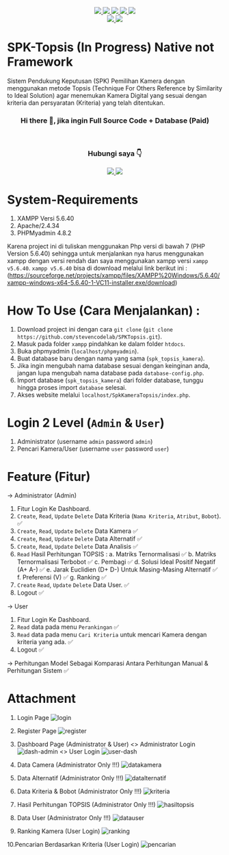 <div id="badges" align="center">
  <a href="https://www.mysql.com/">
    <img src="https://img.shields.io/badge/mysql-4479A1.svg?style=for-the-badge&logo=mysql&logoColor=white"/>
  </a>
   <a href="https://code.visualstudio.com/">
      <img src="https://img.shields.io/badge/Visual%20Studio%20Code-0078d7.svg?style=for-the-badge&logo=visual-studio-code&logoColor=white"/>  
   </a>
   <a href="#">
      <img src="https://img.shields.io/badge/html5-%23E34F26.svg?style=for-the-badge&logo=html5&logoColor=white"/>
   </a>
   <a href="#">
       <img src="https://img.shields.io/badge/css3-%231572B6.svg?style=for-the-badge&logo=css3&logoColor=white"/>
   </a>
   <a href="https://www.php.net/">
       <img src="https://img.shields.io/badge/php-%23777BB4.svg?style=for-the-badge&logo=php&logoColor=white"/>
   </a>
</div>  
<div id="badges" align="center">
   <a href="https://getbootstrap.com/docs/4.6/getting-started/introduction/">
      <img src="https://img.shields.io/badge/bootstrap-%238511FA.svg?style=for-the-badge&logo=bootstrap&logoColor=white"/>
   </a>
   <a href="https://releases.jquery.com/">
      <img src="https://img.shields.io/badge/jquery-%230769AD.svg?style=for-the-badge&logo=jquery&logoColor=white"/>
   </a>
</div>

# SPK-Topsis (In Progress) Native not Framework
Sistem Pendukung Keputusan (SPK) Pemilihan Kamera dengan menggunakan metode Topsis (Technique For Others Reference by Similarity to Ideal Solution) agar menemukan Kamera Digital yang sesuai dengan kriteria dan persyaratan (Kriteria) yang telah ditentukan.
</br>
<h3 align="center">Hi there 👋, jika ingin Full Source Code + Database (Paid)</h3>
<br>
<h3 align="center">Hubungi saya 👇</h3>
<div id="badges" align="center">
  <a href="https://wa.link/gex9vp">
    <img src="https://img.shields.io/badge/WhatsApp-25D366?style=for-the-badge&logo=whatsapp&logoColor=white"/>
  </a>
  <a href="https://www.instagram.com/stevenmrsn/">
    <img src="https://img.shields.io/badge/Instagram-%23E4405F.svg?style=for-the-badge&logo=Instagram&logoColor=white"/>
  </a>
</div>

# System-Requirements
1. XAMPP Versi 5.6.40
2. Apache/2.4.34 
3. PHPMyadmin 4.8.2
   
Karena project ini di tuliskan menggunakan Php versi di bawah 7 (PHP Version 5.6.40) sehingga untuk menjalankan nya harus menggunakan xampp dengan versi rendah dan saya menggunakan xampp versi `xampp v5.6.40`. 
`xampp v5.6.40` bisa di download melalui link berikut ini : (https://sourceforge.net/projects/xampp/files/XAMPP%20Windows/5.6.40/xampp-windows-x64-5.6.40-1-VC11-installer.exe/download)

# How To Use (Cara Menjalankan) :
1. Download project ini dengan cara `git clone` (`git clone https://github.com/stevencodelab/SPKTopsis.git`).
2. Masuk pada folder `xampp` pindahkan ke dalam folder `htdocs`.  
3. Buka phpmyadmin (`localhost/phpmyadmin`).
4. Buat database baru dengan nama yang sama (`spk_topsis_kamera`).
5. Jika ingin mengubah nama database sesuai dengan keinginan anda, jangan lupa mengubah nama database pada `database-config.php`.
6. Import database (`spk_topsis_kamera`) dari folder database, tunggu hingga proses import `database` selesai.
7. Akses website melalui `localhost/SpkKameraTopsis/index.php`.

# Login 2 Level (`Admin` & `User`)
1. Administrator       (username `admin` password `admin`)
2. Pencari Kamera/User (username `user` password `user`)

# Feature (Fitur)
-> Administrator (Admin)
1. Fitur Login Ke Dashboard.
2. `Create`, `Read`, `Update` `Delete` Data Kriteria (`Nama Kriteria`, `Atribut`, `Bobot`). ✅
3. `Create`, `Read`, `Update` `Delete` Data Kamera ✅
4. `Create`, `Read`, `Update` `Delete` Data Alternatif ✅
5. `Create`, `Read`, `Update` `Delete` Data Analisis ✅
6. `Read` Hasil Perhitungan TOPSIS : 
   a. Matriks Ternormalisasi ✅
   b. Matriks Ternormalisasi Terbobot ✅
   c. Pembagi ✅
   d. Solusi Ideal Positif Negatif (A+ A-) ✅
   e. Jarak Euclidien (D+ D-) Untuk Masing-Masing Alternatif ✅
   f. Preferensi (V) ✅ 
   g. Ranking ✅
8. `Create` `Read`, `Update` `Delete` Data User. ✅
9. Logout ✅
   
-> User
1. Fitur Login Ke Dashboard.
2. `Read` data pada menu `Perankingan`  ✅
3. `Read` data pada menu `Cari Kriteria` untuk mencari Kamera dengan kriteria yang ada. ✅
4. Logout ✅

-> Perhitungan Model Sebagai Komparasi Antara Perhitungan Manual & Perhitungan Sistem ✅

# Attachment

1. Login Page
![login](https://github.com/stevencodelab/SPK-Topsis/assets/46344837/ac5976a9-7173-4bb4-b649-401c3e5d7d53)

2. Register Page
![register](https://github.com/stevencodelab/SPK-Topsis/assets/46344837/e91e2ef9-2802-4270-b1f3-cf9e792b57c3)

3. Dashboard Page (Administrator & User)
   <> Administrator Login
![dash-admin](https://github.com/stevencodelab/SPK-Topsis/assets/46344837/db954532-a7e0-4565-a261-1c0a9e0a27d6)
   <> User Login
![user-dash](https://github.com/stevencodelab/SPK-Topsis/assets/46344837/3b78fee3-04c7-492b-9258-8d5fb2df9d45)

4. Data Camera (Administrator Only !!!)
![datakamera](https://github.com/stevencodelab/SPK-Topsis/assets/46344837/a53b338e-eba2-4c7e-8f38-edb973a9abe3)

5. Data Alternatif (Administrator Only !!!)
![datalternatif](https://github.com/stevencodelab/SPK-Topsis/assets/46344837/4b69e6af-469e-4353-9755-9f02a1e3d3bc)

6. Data Kriteria & Bobot (Administrator Only !!!)
![kriteria](https://github.com/stevencodelab/SPK-Topsis/assets/46344837/6aebca26-bc92-43a7-9276-6e6dcbffb81e)

7. Hasil Perhitungan TOPSIS (Administrator Only !!!)
![hasiltopsis](https://github.com/stevencodelab/SPK-Topsis/assets/46344837/5ea33a38-a62b-49ab-8c57-92239d120a7c)

8. Data User (Administrator Only !!!)
![datauser](https://github.com/stevencodelab/SPK-Topsis/assets/46344837/3ac83df5-e426-488f-968c-0a28b93ca497)

9. Ranking Kamera (User Login)
![ranking](https://github.com/stevencodelab/SPK-Topsis/assets/46344837/246976fc-acaa-49bc-802f-d4155600604c)

10.Pencarian Berdasarkan Kriteria (User Login)
![pencarian](https://github.com/stevencodelab/SPK-Topsis/assets/46344837/8a487b4e-6f2e-405b-b027-3f0a0578f705)

<br>
